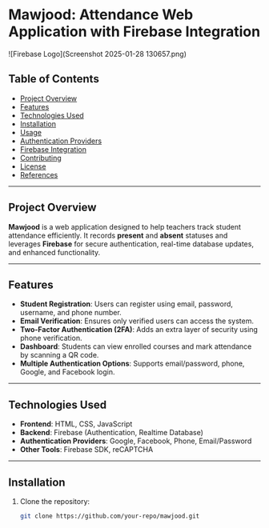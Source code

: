 # Mawjood: Attendance Web Application with Firebase Integration  

![Firebase Logo](Screenshot 2025-01-28 130657.png)  

## Table of Contents  
- [Project Overview](#project-overview)  
- [Features](#features)  
- [Technologies Used](#technologies-used)  
- [Installation](#installation)  
- [Usage](#usage)  
- [Authentication Providers](#authentication-providers)  
- [Firebase Integration](#firebase-integration)  
- [Contributing](#contributing)  
- [License](#license)  
- [References](#references)  

---

## Project Overview  
**Mawjood** is a web application designed to help teachers track student attendance efficiently. It records **present** and **absent** statuses and leverages **Firebase** for secure authentication, real-time database updates, and enhanced functionality.  

---

## Features  
- **Student Registration**: Users can register using email, password, username, and phone number.  
- **Email Verification**: Ensures only verified users can access the system.  
- **Two-Factor Authentication (2FA)**: Adds an extra layer of security using phone verification.  
- **Dashboard**: Students can view enrolled courses and mark attendance by scanning a QR code.  
- **Multiple Authentication Options**: Supports email/password, phone, Google, and Facebook login.  

---

## Technologies Used  
- **Frontend**: HTML, CSS, JavaScript  
- **Backend**: Firebase (Authentication, Realtime Database)  
- **Authentication Providers**: Google, Facebook, Phone, Email/Password  
- **Other Tools**: Firebase SDK, reCAPTCHA  

---

## Installation  
1. Clone the repository:  
   ```bash  
   git clone https://github.com/your-repo/mawjood.git  